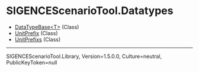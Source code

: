 # SIGENCEScenarioTool.Datatypes
- [DataTypeBase&lt;T&gt;](./T_DataTypeBase`1.md) (Class)
- [UnitPrefix](./T_UnitPrefix.md) (Class)
- [UnitPrefixs](./T_UnitPrefixs.md) (Class)

<hr />
SIGENCEScenarioTool.Library, Version=1.5.0.0, Culture=neutral, PublicKeyToken=null
